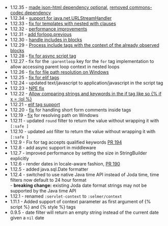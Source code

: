 * 1.12.35 - [made json-html dependency optional](https://github.com/yogthos/Selmer/pull/254), [removed commons-codec dependency](https://github.com/yogthos/Selmer/pull/256)
* 1.12.34 - [support for java.net.URLStreamHandler](https://github.com/yogthos/Selmer/pull/250)
* 1.12.33 - [fix for templates with nested with clauses](https://github.com/yogthos/Selmer/pull/249)
* 1.12.32 - [performance improvements](https://github.com/yogthos/Selmer/pull/246)
* 1.12.31 - [add forloop.previous](https://github.com/yogthos/Selmer/pull/244)
* 1.12.30 - [handle includes in blocks](https://github.com/yogthos/Selmer/pull/241)
* 1.12.29 - [Process include tags with the context of the already observed blocks](https://github.com/yogthos/Selmer/pull/240)
* 1.12.28 - [fix for async script tag](https://github.com/yogthos/Selmer/commit/d0525a94d61a149fe199147b49adb80f2f7affde)
* 1.12.27 - fix for the `:parentloop` key for the `for` tag implementation to allow accessing parent loop context in nested loops
* 1.12.26 - [fix for file path resolution on Windows](https://github.com/yogthos/Selmer/pull/232)
* 1.12.25 - [fix for elif tags](https://github.com/yogthos/Selmer/pull/230)
* 1.12.24 - updated text/javascript to application/javascript in the script tag
* 1.12.23 - [NPE fix](https://github.com/yogthos/Selmer/pull/226)
* 1.12.22 - [Allow comparing strings and keywords in the if tag like so {% if x = :lol %}](https://github.com/yogthos/Selmer/pull/224)
* 1.12.21 - [elif tag support](https://github.com/yogthos/Selmer/pull/223)
* 1.12.20 - [fix](https://github.com/yogthos/Selmer/pull/222) for handling short form comments inside tags
* 1.12.19 - [fix](https://github.com/yogthos/Selmer/pull/218) for resolving path on Windows
* 1.12.11 - updated `round` filter to return the value without wrapping it with `[:safe ]`
* 1.12.10 - updated `add` filter to return the value without wrapping it with `[:safe ]`
* 1.12.9 - Fix for tag accepts qualified keywords [PR 194](https://github.com/yogthos/Selmer/pull/194/files)
* 1.12.8 - add async support in middleware
* 1.12.7 - improved performance by setting the size in StringBuilder explicitly
* 1.12.6 - render dates in locale-aware fashion, [PR 190](https://github.com/yogthos/Selmer/pull/190)
* 1.12.5 - added java.sql.Date formatter
* 1.12.4 - switched to use native Java time API instead of Joda time, time filters now default to 24 hour format <br>
           - **breaking change:** existing Joda date format strings may not be supported by the Java time API
* 1.12.1 - renamed `:servlet-context` to `:selmer/context`
* 1.11.1 - Added support of context parameter as first argument of {% script %} and {% style %} tags
* 0.9.5 - date filter will return an empty string instead of the current date given a `nil` date
